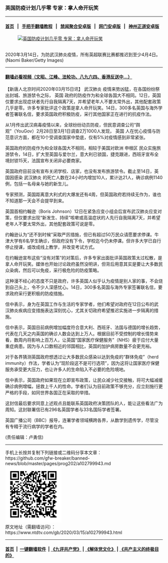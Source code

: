 ### 英国防疫计划几乎零 专家：拿人命开玩笑
------------------------

#### [首页](https://github.com/gfw-breaker/banned-news/blob/master/README.md) &nbsp;&nbsp;|&nbsp;&nbsp; [手把手翻墙教程](https://github.com/gfw-breaker/guides/wiki) &nbsp;&nbsp;|&nbsp;&nbsp; [禁闻聚合安卓版](https://github.com/gfw-breaker/bn-android) &nbsp;&nbsp;|&nbsp;&nbsp; [网门安卓版](https://github.com/oGate2/oGate) &nbsp;&nbsp;|&nbsp;&nbsp; [神州正道安卓版](https://github.com/SzzdOgate/update) 



<div><div class="featured_image">
 <a href="https://i.ntdtv.com/assets/uploads/2020/03/GettyImages-1212411122.jpg" target="_blank">
  <figure>
   <img alt="英国防疫计划几乎零 专家：拿人命开玩笑" src="https://i.ntdtv.com/assets/uploads/2020/03/GettyImages-1212411122-800x450.jpg"/>
  </figure><br/>
 </a>
 <span class="caption">
  2020年3月14日，为防武汉肺炎疫情，所有英超联赛比赛都推迟到至少4月4日。(Naomi Baker/Getty Images)
 </span>
</div>
</div><hr/>

#### [翻墙必看视频（文昭、江峰、法轮功、八九六四、香港反送中...）](https://github.com/gfw-breaker/banned-news/blob/master/pages/link3.md)

<div><div class="post_content" itemprop="articleBody">
 <p>
  【新唐人北京时间2020年03月15日讯】
  <ok href="https://www.ntdtv.com/gb/武汉肺炎.htm">
   武汉肺炎
  </ok>
  疫情来势凶猛，在各国纷纷祭出封城、旅游禁令之际，
  <ok href="https://www.ntdtv.com/gb/英国.htm">
   英国
  </ok>
  政府的防疫作为和全球各国大不相同。12日，英国仅要求出现症状者先行自我隔离7天，并希望老年人不要太常外出，其他配套政策几乎是零。许多专家批评这个政策是拿人命开玩笑。14日，300多名英国与海外学者签署联名信，要求英国政府积极防疫，采行其他国家正在进行的抗疫作法。
 </p>
 <p>
  从1月传出武汉病毒疫情以来，全球纷纷动员防疫，但民意调查公司“舆观”（YouGov）2月28日至3月1日调查2万1000人发现，
  <ok href="https://www.ntdtv.com/gb/英国.htm">
   英国
  </ok>
  人在忧心疫情与防范意识方面，都在10个受调查国家中垫底，仅有5%对疫情感到非常紧张。
 </p>
 <p>
  英国政府的防疫作为和全球各国大不相同，相较于美国对欧洲
  <ok href="https://www.ntdtv.com/gb/申根区.htm">
   申根区
  </ok>
  民众实施旅游禁令，14日，扩大至英国与爱尔兰，意大利已锁国，捷克跟进，西班牙宣布全境封锁15天，法国宣布关闭非必要商家。
 </p>
 <p>
  英国政府目前没有宣布关闭学校、店家，也没有发布旅游禁令。截止至14日，英国因感染
  <ok href="https://www.ntdtv.com/gb/武汉肺炎.htm">
   武汉肺炎
  </ok>
  的死亡人数在24小时内增加10人，累计达21人，确诊病例1140例，包括一名母亲与她的新生儿。
 </p>
 <p>
  专家预测，英国距离意大利式的大爆发还有4周，但英国政府若持续无作为，谁也不知道那一天会不会提早到来。
 </p>
 <p>
  英国首相约翰逊（Boris Johnson）12日在紧急应变小组会后宣布武汉肺炎应变对策，但仅要求出现“新发生、持续”咳嗽或高温症状的人先行自我隔离7天，并希望老年人不要太常外出，其他配套政策可说是零。
 </p>
 <p>
  约翰逊认为“还不到时候”采取严厉措施，但已有超过50万民众请愿要求停课。牛津大学有6名学生确诊，但政府没有下令，学校迄今仍未停课。但许多大学已自行停止授课，或改成线上教学，并改变考试方式。
 </p>
 <p>
  在约翰逊宣布这些“没有对策”的对策后，许多专家出面批评英国政策太过松散，是拿人命开玩笑。媒体也开始讨论政府虽然没明讲，但背后用意其实是要让大多数民众染病，然后可以免疫，采行极危险的防疫策略。
 </p>
 <p>
  这种漫不经心的态度不只是政府，许多英国人似乎认为疫情是别人家的事，不会烧到自己头上，令不少人深感忧心。14日，300多名英国与海外专家签署联名信，要求政府采行更积极的防疫措施。
 </p>
 <p>
  信中表示，身为在英国工作与生活的专家学者，他们希望对政府在12日公布的武汉肺炎疾病应变措施表达深刻忧心，尤其关切政府希望推迟实施进一步隔离的措施。
 </p>
 <p>
  信中表示，英国目前病例增加幅度符合意大利、西班牙、法国与德国的增长趋势，代表在几天之内英国的确诊人数会达到上万人。根据目前不受控制的增长情势来看，数周内将影响上百万人，让英国“国家医疗保健服务”（NHS）疲于应付大量重症病患。因为与人口数相近的邻国相比，英国的加护病房数量不会更充裕。
 </p>
 <p>
  对于各界猜测英国政府想透过让大多数民众感染以达到免疫的“群体免疫”（herd immunity）作法，学者认为“现阶段这不是可行选项”，因为这将让国家医疗保健服务承受更大压力，也让许多人的生命陷入不必要的危险境地。
 </p>
 <p>
  信中表示，英国政府如果现在立即宣布政策，让民众减少社交接触，将可大幅减缓确诊病例增幅，拯救上千人的性命。学者们认为目前政策不够充分，应立刻施行更严格的手段，如同世界各国正在采取的举措。
 </p>
 <p>
  这封信最后要求同意上述观点且能联系英国政府决策团队的人，能让这些看法广为周知。这封联署信已有296名英国学者与33名国际学者签署。
 </p>
 <p>
  英国广播公司（BBC）报导，连署学者领域横跨各界，从数学到遗传学，尽管没有专精于流行病学的学者在内。
 </p>
 <p>
  (责任编辑：卢勇信)
 </p>
 <div class="single_ad">
 </div>
</div>
</div>
<hr/>
手机上长按并复制下列链接或二维码分享本文章：<br/>
https://github.com/gfw-breaker/banned-news/blob/master/pages/prog202/a102799943.md <br/>
<a href='https://github.com/gfw-breaker/banned-news/blob/master/pages/prog202/a102799943.md'><img src='https://github.com/gfw-breaker/banned-news/blob/master/pages/prog202/a102799943.md.png'/></a> <br/>
原文地址（需翻墙访问）：https://www.ntdtv.com/gb/2020/03/15/a102799943.html


------------------------
#### [首页](https://github.com/gfw-breaker/banned-news/blob/master/README.md) &nbsp;|&nbsp; [一键翻墙软件](https://github.com/gfw-breaker/nogfw/blob/master/README.md) &nbsp;| [《九评共产党》](https://github.com/gfw-breaker/9ping.md/blob/master/README.md#九评之一评共产党是什么) | [《解体党文化》](https://github.com/gfw-breaker/jtdwh.md/blob/master/README.md) | [《共产主义的终极目的》](https://github.com/gfw-breaker/gczydzjmd.md/blob/master/README.md)


<img src='http://gfw-breaker.win/banned-news/pages/prog202/a102799943.md' width='0px' height='0px'/>